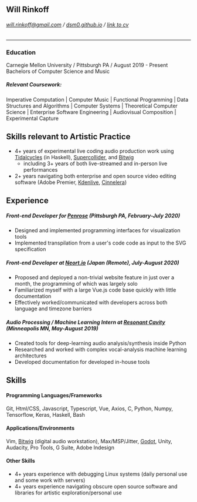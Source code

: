 
## Will Rinkoff

###### will.rinkoff@gmail.com / [dsm0.github.io](https://dsm0.github.io/) / [link to cv](https://dsm0.github.io/will_rinkoff_cv.json)

---

### Education

Carnegie Mellon University  /  Pittsburgh PA  /  August 2019 - Present
Bachelors of Computer Science and Music

##### Relevant Coursework:

Imperative Computation | Computer Music | Functional Programming | Data Structures and Algorithms | Computer Systems | Theoretical Computer Science | Enterprise Software Engineering | Audiovisual Composition | Experimental Capture

## Skills relevant to Artistic Practice

- 4+ years of experimental live coding audio production work using [Tidalcycles](https://tidalcycles.org/) (in Haskell), [Supercollider](), and [Bitwig](https://www.bitwig.com/)
  - including 3+ years of both live-streamed and in-person live performances
- 2+ years navigating both enterprise and open source video editing software (Adobe Premier, [Kdenlive](https://kdenlive.org/en/), [Cinnelera](https://www.cinelerra-gg.org/))

## Experience

##### Front-end Developer for [Penrose](https://github.com/penrose/penrose) (Pittsburgh PA, February-July 2020)

- Designed and implemented programming interfaces for visualization tools
- Implemented transpilation from a user's code code as input to the SVG specification

##### Front-end Developer at [Neort.io](https://neort.io/) (Japan (Remote), July-August 2020)

* Proposed and deployed a non-trivial website feature in just over a month, the programming of which was largely solo
* Familiarized myself with a large Vue.js code base quickly with little documentation
* Effectively worked/communicated with developers across both language and timezone barriers

##### Audio Processing / Machine Learning Intern at [Resonant Cavity](https://resonantcavity.com/) (Minneapolis MN, May-August 2019)

- Created tools for deep-learning audio analysis/synthesis inside Python
- Researched and worked with complex vocal-analysis machine learning architectures
- Developed documentation for developed in-house tools

## Skills

#### Programming Languages/Frameworks

Git, Html/CSS, Javascript, Typescript, Vue, Axios, C, Python, Numpy, Tensorflow, Keras, Haskell, Bash

#### Applications/Environments

Vim, [Bitwig](https://www.bitwig.com/) (digital audio workstation), Max/MSP/Jitter, [Godot](https://godotengine.org/), Unity, Audacity, Pro Tools, G Suite, Adobe Indesign

#### Other Skills

- 4+ years experience with debugging Linux systems (daily personal use and some work with servers)
- 4+ years experience navigating obscure open source software and libraries for artistic exploration/personal use